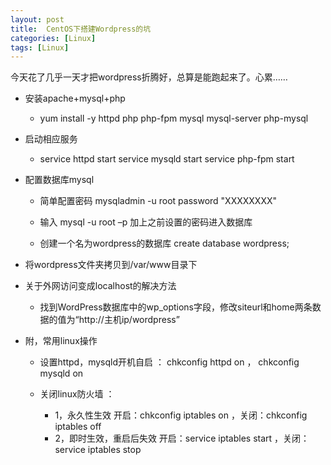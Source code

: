 ```yaml
---
layout: post
title:  CentOS下搭建Wordpress的坑
categories: [Linux]
tags: [Linux]
---
```


今天花了几乎一天才把wordpress折腾好，总算是能跑起来了。心累……
<!--more-->

- 安装apache+mysql+php
  - yum install -y httpd php php-fpm mysql mysql-server php-mysql

- 启动相应服务

  - service httpd start service mysqld start service php-fpm start
- 配置数据库mysql

  - 简单配置密码 mysqladmin -u root password "XXXXXXXX"

  - 输入 mysql -u root –p 加上之前设置的密码进入数据库

  - 创建一个名为wordpress的数据库 create database wordpress;

- 将wordpress文件夹拷贝到/var/www目录下
  
- 关于外网访问变成localhost的解决方法
  - 找到WordPress数据库中的wp_options字段，修改siteurl和home两条数据的值为“http://主机ip/wordpress”

- 附，常用linux操作

  - 设置httpd，mysqld开机自启 ： chkconfig httpd on   ，    chkconfig mysqld on

  - 关闭linux防火墙 ： 
       - 1，永久性生效 开启：chkconfig iptables on ，关闭：chkconfig iptables off
	   - 2，即时生效，重启后失效 开启：service iptables start ，关闭：service iptables stop
